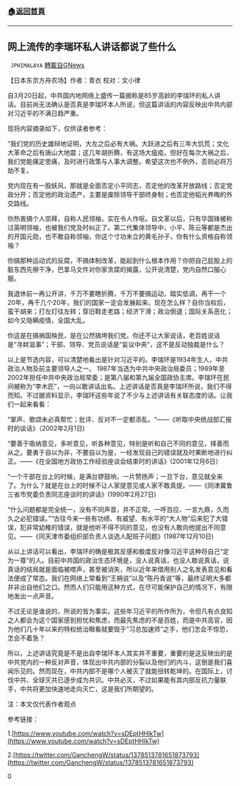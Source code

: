 ###  [:house:返回首頁](https://github.com/ourhimalayas/txt)
---

## 网上流传的李瑞环私人讲话都说了些什么
` JPHIMALAYA` [轉載自GNews](https://gnews.org/zh-hans/1053549/)

【日本东京方舟农场】作者：青衣  校对：文小律

自3月20日起，中共国内地网络上盛传一篇据称是85岁高龄的李瑞环的私人讲话。目前尚无法确认是否真是李瑞环本人所说，但这篇讲话的内容反映出中共内部对习近平的不满日趋严重。

现将内容摘录如下，仅供读者参考：

“我们党的历史雄辩地证明，大左之后必有大祸。大跃进之后有三年大饥荒；文化大革命之后有唐山大地震；这几年胡折腾，有这场大瘟疫。但好在每次大祸之后，我们党能痛定思痛，及时进行政策与人事大调整。希望这次也不例外，否则必将万劫不复。

党内现在有一股妖风，那就是全面否定小平同志，否定他的改革开放路线；否定党政分开；否定他的政治遗产，主要是废除领导干部终身制；也否定他韬光养晦的外交路线。

你热衷搞个人崇拜，自称人民领袖，实在令人作呕。自文革以后，只有华国锋被称过英明领袖，也被我们党及时纠正了。第二代集体领导中，小平、陈云等都是杰出的开国元勋，也不敢自称领袖，你这个寸功未立的黄毛孙子，你有什么资格自称领袖？

你搞那种运动式的反腐，不搞体制改革，能起到什么根本作用？你把自己屁股上的脏东西先擦干净，巴拿马文件对你家贪腐的揭露，公开说清楚，党内自然口服心服。

我退休前一再公开讲，千万不要瞎折腾，千万不要搞运动，踏实低调，再干一个20年，再干几个20年，我们的国家一定会发展起来。现在怎么样？自你当权后，蛮干胡来；打左灯往左转；穿旧鞋走老路；经济下滑；政治倒退；国际关系恶化；如今又隐瞒疫情，全国大乱。

你这是在搞祸国殃民，是在公然搞垮我们党。你还不让大家说话，老百姓说话是“寻衅滋事”；干部、领导、党员说话是“妄议中央”，这不是反动独裁是什么？

以上是节选内容，可以清楚地看出是针对习近平的。李瑞环是1934年生人，中共政治人物及前主要领导人之一。 1987年当选为中共中央政治局委员；1989年至2002年担任中共中央政治局常委；是第八届和第九届全国政协主席。李瑞环在民间被称为“李木匠”，一向以敢讲话出名。上述讲话是否真是李瑞环所说，我们不得而知。不过据资料显示，李瑞环这些年说了不少与上述讲话有关联态度的话。让我们一起来看看：

“掌声、歌颂未必真帮忙；批评、反对不一定都添乱。“——《听取中央统战部汇报时的谈话》（2002年2月1日)

“要善于吸纳意见，多听意见，听各种意见，特别是听和自己不同的意见，择善而从之。要勇于自以为非，不要自以为是，一经发现自己的错误就及时果断地进行纠正。——《在全国地方政协工作经验座谈会结束时的讲话》(2001年12月6日）

“一个干部在台上的时候，是满台锣鼓响，一片赞扬声；一旦下台，意见就全来了。为什么？就是在台上的时候不让人家提意见或人家不敢真提。——《同津冀鲁三省市党委负责同志座谈时的讲话》(1990年2月27日)

“什么问题都是完全统一，没有不同声音，并不正常。一呼百应、一言九鼎，久而久之必犯错误。”“古往今来一些有功绩、有威望、有水平的“大人物”后来犯了大错误，犯非常幼稚的错误，就是他听不得不同的意见，也没有人敢向他提出不同意见。——《同天津市委组织部负责人谈选人配班子问题》(1987年12月10日)

从以上讲话可以看出，李瑞环的确是极其反感和极度反对像习近平这种将自己“定为一尊”的人。目前中共国的政治生态环境是，没人说真话，也没人敢说真话，说真话的结局就是面临被噤声，甚至被消失，所以近年来借用别人之名发表意见和看法便成了常态。我们在网络上常看到“王朔说”以及“陈丹青说”等，最终证明大多都并非出自他们之口。然而人们只能用这种方式，在尽可能保护自己的情况下，有限地发出一点声音。

不过无论是谁说的，所说的皆为事实。这些年习近平的所作所为，令但凡有点良知之人都会为这个国家感到担忧和焦虑，而最先焦虑的不是百姓，而是中共高官，因为他们几十年以来的特权统治眼看就要毁于“习总加速师”之手，他们怎会不惊恐，怎会不着急？

所以，上述讲话究竟是不是出自李瑞环本人其实并不重要，重要的是这反映出的是中共党内的一种反对声音，体现出中共内部的分裂以及他们的内斗，这倒是我们喜闻乐见的。然而现在，中共内部不是哪个人被灭了就能扭转乾坤的。在国际上，讨伐中共、全球灭共已逐步成为共识。中共必灭，不过如果能有其内部反抗力量联手，中共将更加快速地走向灭亡，这是我们所期望的。

注：本文仅代表作者观点

参考链接：

1.[https://www.youtube.com/watch?v=sDEptHHlkTw](https://www.youtube.com/watch?v=sDEptHHlkTw)

2.[https://twitter.com/GanchengW/status/1378513781651873793](https://twitter.com/GanchengW/status/1378513781651873793)

0
